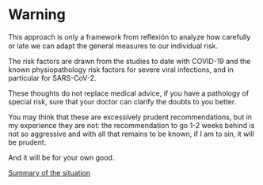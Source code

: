 # Warning

This approach is only a framework from reﬂexión to analyze how carefully or late we can adapt the general measures to our individual risk. 

The risk factors are drawn from the studies to date with COVID-19 and the known physiopathology risk factors for severe viral infections, and in particular for SARS-CoV-2. 

These thoughts do not replace medical advice, if you have a pathology of special risk, sure that your doctor can clarify the doubts to you better. 

You may think that these are excessively prudent recommendations, but in my experience they are not: the recommendation to go 1-2 weeks behind is not so aggressive and with all that remains to be known, if I am to sin, it will be prudent. 

And it will be for your own good.

[Summary of the situation](https://www.notion.so/Semana-4-10-Mayo-fccb02e9641b496a81e59350fa9c15f7)
